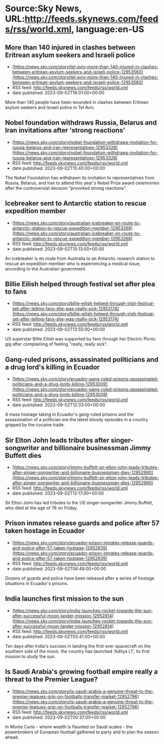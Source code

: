 # Source:Sky News, URL:http://feeds.skynews.com/feeds/rss/world.xml, language:en-US

## More than 140 injured in clashes between Eritrean asylum seekers and Israeli police
 - [https://news.sky.com/story/tel-aviv-more-than-140-injured-in-clashes-between-eritrean-asylum-seekers-and-israeli-police-12953560](https://news.sky.com/story/tel-aviv-more-than-140-injured-in-clashes-between-eritrean-asylum-seekers-and-israeli-police-12953560)
 - RSS feed: http://feeds.skynews.com/feeds/rss/world.xml
 - date published: 2023-09-02T18:01:00+00:00

More than 140 people have been wounded in clashes between Eritrean asylum seekers and Israeli police in Tel Aviv.

## Nobel foundation withdraws Russia, Belarus and Iran invitations after 'strong reactions'
 - [https://news.sky.com/story/nobel-foundation-withdraws-invitation-for-russia-belarus-and-iran-representatives-12953328](https://news.sky.com/story/nobel-foundation-withdraws-invitation-for-russia-belarus-and-iran-representatives-12953328)
 - RSS feed: http://feeds.skynews.com/feeds/rss/world.xml
 - date published: 2023-09-02T15:40:00+00:00

The Nobel Foundation has withdrawn its invitation to representatives from Russia, Belarus, and Iran to attend this year's Nobel Prize award ceremonies after the controversial decision "provoked strong reactions".

## Icebreaker sent to Antarctic station to rescue expedition member
 - [https://news.sky.com/story/australian-icebreaker-en-route-to-antarctic-station-to-rescue-expedition-member-12953268](https://news.sky.com/story/australian-icebreaker-en-route-to-antarctic-station-to-rescue-expedition-member-12953268)
 - RSS feed: http://feeds.skynews.com/feeds/rss/world.xml
 - date published: 2023-09-02T15:13:00+00:00

An icebreaker is en route from Australia to an Antarctic research station to rescue an expedition member who is experiencing a medical issue, according to the Australian government.

## Billie Eilish helped through festival set after plea to fans
 - [https://news.sky.com/story/billie-eilish-helped-through-irish-festival-set-after-telling-fans-she-was-really-sick-12953174](https://news.sky.com/story/billie-eilish-helped-through-irish-festival-set-after-telling-fans-she-was-really-sick-12953174)
 - RSS feed: http://feeds.skynews.com/feeds/rss/world.xml
 - date published: 2023-09-02T13:55:00+00:00

US superstar Billie Eilish&#160;was supported by fans through her Electric Picnic gig after complaining of feeling "really, really sick".

## Gang-ruled prisons, assassinated politicians and a drug lord's killing in Ecuador
 - [https://news.sky.com/story/ecuador-gang-ruled-prisons-assassinated-politicians-and-a-drug-lords-killing-12953009](https://news.sky.com/story/ecuador-gang-ruled-prisons-assassinated-politicians-and-a-drug-lords-killing-12953009)
 - RSS feed: http://feeds.skynews.com/feeds/rss/world.xml
 - date published: 2023-09-02T12:33:00+00:00

A mass hostage taking in Ecuador's gang-ruled prisons and the assassination of a politician are the latest bloody episodes in a country gripped by the cocaine trade.

## Sir Elton John leads tributes after singer-songwriter and billionaire businessman Jimmy Buffett dies
 - [https://news.sky.com/story/jimmy-buffett-sir-elton-john-leads-tributes-after-singer-songwriter-and-billionaire-businessman-dies-12952990](https://news.sky.com/story/jimmy-buffett-sir-elton-john-leads-tributes-after-singer-songwriter-and-billionaire-businessman-dies-12952990)
 - RSS feed: http://feeds.skynews.com/feeds/rss/world.xml
 - date published: 2023-09-02T12:17:00+00:00

Sir Elton John has led tributes to the US singer-songwriter Jimmy Buffett, who died at the age of 76 on Friday.

## Prison inmates release guards and police after 57 taken hostage in Ecuador
 - [https://news.sky.com/story/ecuador-prison-inmates-release-guards-and-police-after-57-taken-hostage-12952839](https://news.sky.com/story/ecuador-prison-inmates-release-guards-and-police-after-57-taken-hostage-12952839)
 - RSS feed: http://feeds.skynews.com/feeds/rss/world.xml
 - date published: 2023-09-02T06:49:00+00:00

Dozens of guards and police have been released after a series of hostage situations in Ecuador's prisons.

## India launches first mission to the sun
 - [https://news.sky.com/story/india-launches-rocket-towards-the-sun-after-successful-moon-lander-mission-12952814](https://news.sky.com/story/india-launches-rocket-towards-the-sun-after-successful-moon-lander-mission-12952814)
 - RSS feed: http://feeds.skynews.com/feeds/rss/world.xml
 - date published: 2023-09-02T03:41:00+00:00

Ten days after India's success in landing the first ever spacecraft on the southern side of the moon, the country has launched 'Aditya L1', its first mission to study the sun.

## Is Saudi Arabia's growing football empire really a threat to the Premier League?
 - [https://news.sky.com/story/is-saudi-arabia-a-genuine-threat-to-the-premier-leagues-grip-on-footballs-transfer-market-12952796](https://news.sky.com/story/is-saudi-arabia-a-genuine-threat-to-the-premier-leagues-grip-on-footballs-transfer-market-12952796)
 - RSS feed: http://feeds.skynews.com/feeds/rss/world.xml
 - date published: 2023-09-02T00:37:00+00:00

In Monte Carlo - where wealth is flaunted on Saudi scales - the powerbrokers of European football gathered to party and to plan the season ahead.

